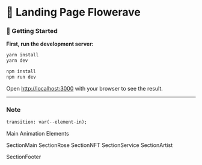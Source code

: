 # 🌹 Landing Page Flowerave


### 🏁 Getting Started

**First, run the development server:**

```html
yarn install
yarn dev
```

```html
npm install
npm run dev
```

Open [http://localhost:3000](http://localhost:3000/) with your browser to see the result.


---

### Note


```html
transition: var(--element-in);
```
Main Animation Elements

SectionMain
SectionRose
SectionNFT
SectionService
SectionArtist

SectionFooter

